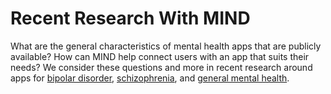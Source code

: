 # Recent Research With MIND

What are the general characteristics of mental health apps that are publicly available? How can MIND help connect users with an app that suits their needs? We consider these questions and more in recent research around apps for <a href="https://link.springer.com/article/10.1186/s40345-020-00202-4" target="_blank">bipolar disorder</a>, <a href="https://europepmc.org/article/med/33199169" target="_blank">schizophrenia</a>, and <a href="https://onlinelibrary.wiley.com/doi/abs/10.1111/acps.13306">general mental health</a>. 
